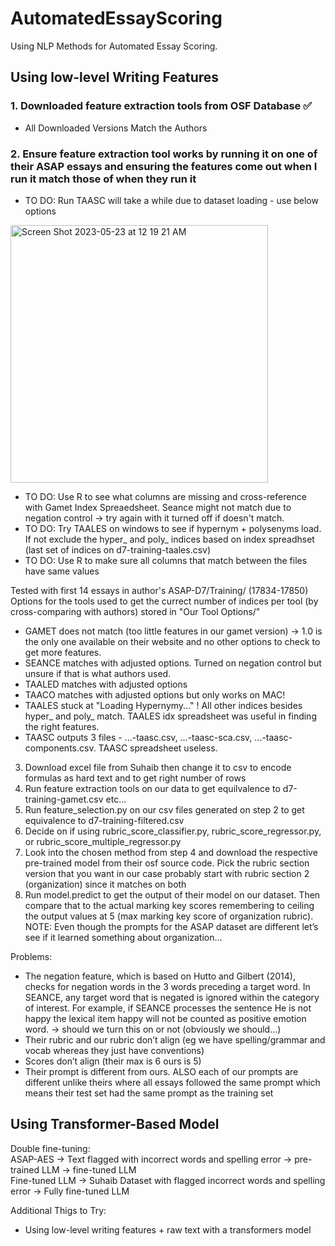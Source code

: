 # AutomatedEssayScoring
Using NLP Methods for Automated Essay Scoring.

## Using low-level Writing Features 

### 1. Downloaded feature extraction tools from OSF Database ✅ ### 
* All Downloaded Versions Match the Authors

### 2. Ensure feature extraction tool works by running it on one of their ASAP essays and ensuring the features come out when I run it match those of when they run it ### 
* TO DO: Run TAASC will take a while due to dataset loading - use below options 
<img width="412" alt="Screen Shot 2023-05-23 at 12 19 21 AM" src="https://github.com/Varun-Krishnan1/AutomatedEssayScoring/assets/19865419/9ed7e565-5d62-470c-ae13-04d5807d408e">

* TO DO: Use R to see what columns are missing and cross-reference with Gamet Index Spreaedsheet. Seance might not match due to negation control -> try again with it turned off if doesn't match. 
* TO DO: Try TAALES on windows to see if hypernym + polysenyms load. If not exclude the hyper_ and poly_ indices based on index spreadhset (last set of indices on d7-training-taales.csv) 
* TO DO: Use R to make sure all columns that match between the files have same values 

Tested with first 14 essays in author's ASAP-D7/Training/ (17834-17850)    
Options for the tools used to get the currect number of indices per tool (by cross-comparing with authors) stored in "Our Tool Options/"

* GAMET does not match (too little features in our gamet version) → 1.0 is the only one available on their website and no other options to check to get more features.
* SEANCE matches with adjusted options. Turned on negation control but unsure if that is what authors used. 
* TAALED matches with adjusted options 
* TAACO matches with adjusted options but only works on MAC! 
* TAALES stuck at "Loading Hypernymy..." ! All other indices besides hyper_ and poly_ match. TAALES idx spreadsheet was useful in finding the right features. 
* TAASC outputs 3 files - ...-taasc.csv, ...-taasc-sca.csv, ...-taasc-components.csv. TAASC spreadsheet useless.


3. Download excel file from Suhaib then change it to csv to encode formulas as hard text and to get right number of rows
4. Run feature extraction tools on our data to get equilvalence to d7-training-gamet.csv etc…
5. Run feature_selection.py on our csv files generated on step 2 to get equivalence to d7-training-filtered.csv
6. Decide on if using rubric_score_classifier.py, rubric_score_regressor.py, or rubric_score_multiple_regressor.py
7. Look into the chosen method from step 4 and download the respective pre-trained model from their osf source code. Pick the rubric section version that you want in our case probably start with rubric section 2 (organization) since it matches on both
8. Run model.predict to get the output of their model on our dataset. Then compare that to the actual marking key scores remembering to ceiling the output values at 5 (max marking key score of organization rubric).   
NOTE: Even though the prompts for the ASAP dataset are different let’s see if it learned something about organization…

Problems:
* The negation feature, which is based on Hutto and Gilbert (2014), checks for negation words in the 3 words preceding a target word. In SEANCE, any target word that is negated is ignored within the category of interest. For example, if SEANCE processes the sentence He is not happy the lexical item happy will not be counted as positive emotion word. → should we turn this on or not (obviously we should…)
* Their rubric and our rubric don’t align (eg we have spelling/grammar and vocab whereas they just have conventions)
* Scores don’t align (their max is 6 ours is 5)
* Their prompt is different from ours. ALSO each of our prompts are different unlike theirs where all essays followed the same prompt which means their test set had the same prompt as the training set


## Using Transformer-Based Model 

Double fine-tuning:    
ASAP-AES -> Text flagged with incorrect words and spelling error -> pre-trained LLM -> fine-tuned LLM  
Fine-tuned LLM -> Suhaib Dataset with flagged incorrect words and spelling error -> Fully fine-tuned LLM 

Additional Thigs to Try:   
* Using low-level writing features + raw text with a transformers model


